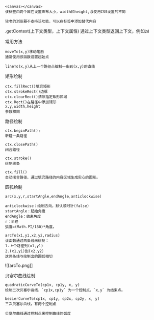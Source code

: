 ```
<canvas></canvas>
该标签由两个属性设置画布大小，width和height,与使用CSS设置的不同

较老的浏览器不支持该功能，可以在标签中添加替代内容
```
.getContext(上下文类型，上下文属性)
	通过上下文类型返回上下文，例如`2d`

常用方法
```
moveTo(x,y)移动笔触
通常使用该函数设置起始点

lineTo(x,y)从上一个路径点绘制一条到(x,y)的直线
```
矩形绘制
```
ctx.fillRect()填充矩形
ctx.strokeRect()边框
ctx.clearRect()清除指定矩形区域
ctx.Rect()在路径中添加矩形
x,y,width,height
参数相同
```

路径绘制
```
ctx.beginPath();
新建一条路径

ctx.closePath()
闭合路径

ctx.stroke()
绘制线条

ctx.fill()
自动闭合路径，通过填充路径的内容区域生成实心的图形。
```

圆弧绘制
```
arc(x,y,r,startAngle,endAngle,anticlockwise)

anticlockwise：绘制方向，默认顺时针(false)
startAngle：起始角度
endAngle：结束角度
r：半径
弧度=(Math.PI/180)*角度。

arcTo(x1,y1,x2,y2,radius)
该函数通过两条线来绘制：
1.上个路径到(x1,y1)
2.(x1,y1)到(x2,y2)
这两条线与绘制出的圆弧相切
```
![[arcTo.png]]

贝塞尔曲线绘制
```
quadraticCurveTo(cp1x, cp1y, x, y)
绘制二次贝塞尔曲线，`cp1x,cp1y` 为一个控制点，`x,y` 为结束点。

bezierCurveTo(cp1x, cp1y, cp2x, cp2y, x, y)
三次贝塞尔曲线，有两个控制点

贝塞尔曲线通过控制点来控制曲线的弧度
```